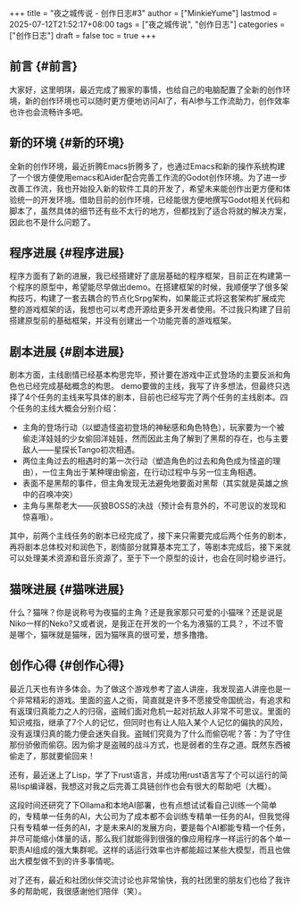 +++
title = "夜之城传说 - 创作日志#3"
author = ["MinkieYume"]
lastmod = 2025-07-12T21:52:17+08:00
tags = ["夜之城传说", "创作日志"]
categories = ["创作日志"]
draft = false
toc = true
+++

## 前言 {#前言}

大家好，这里明琪，最近完成了搬家的事情，也给自己的电脑配置了全新的创作环境，新的创作环境也可以随时更方便地访问AI了，有AI参与工作流助力，创作效率也许也会流畅许多吧。


## 新的环境 {#新的环境}

全新的创作环境，最近折腾Emacs折腾多了，也通过Emacs和新的操作系统构建了一个很方便使用emacs和Aider配合完善工作流的Godot创作环境。为了进一步改善工作流，我也开始投入新的软件工具的开发了，希望未来能创作出更方便和体验统一的开发环境。借助目前的创作环境，已经能很方便地撰写Godot相关代码和脚本了，虽然具体的细节还有些不太行的地方，但都找到了适合将就的解决方案，因此也不是什么问题了。


## 程序进展 {#程序进展}

程序方面有了新的进展，我已经搭建好了底层基础的程序框架，目前正在构建第一个程序的原型中，希望能尽早做出demo。在搭建框架的时候，我顺便学了很多架构技巧，构建了一套去耦合的节点化Srpg架构，如果能正式将这套架构扩展成完整的游戏框架的话，我想也可以考虑开源给更多开发者使用。不过我只构建了目前搭建原型前的基础框架，并没有创建出一个功能完善的游戏框架。


## 剧本进展 {#剧本进展}

剧本方面，主线剧情已经基本构思完毕，预计要在游戏中正式登场的主要反派和角色也已经完成基础概念的构思。
demo要做的主线，我写了许多想法，但最终只选择了4个任务的主线来写具体的剧本，目前也已经写完了两个任务的主线剧本。四个任务的主线大概会分别介绍：

-   主角的登场行动（以塑造怪盗初登场的神秘感和角色特色），玩家要为一个被偷走洋娃娃的少女偷回洋娃娃，然而因此主角了解到了黑帮的存在，也与主要敌人——星探长Tango初次相遇。
-   两位主角过去的相遇时的第一次行动（塑造角色的过去和角色成为怪盗的理由），一位主角出于某种理由偷盗，在行动过程中与另一位主角相遇。
-   表面不是黑帮的事件，但主角发现无法避免地要面对黑帮（其实就是英雄之旅中的召唤冲突）
-   主角与黑帮老大——灰狼BOSS的决战（预计会有意外的，不可思议的发现和惊喜哦）。

其中，前两个主线任务的剧本已经完成了，接下来只需要完成后两个任务的剧本，再将剧本总体校对和润色下，剧情部分就算基本完工了，等剧本完成后，接下来就可以处理美术资源和音乐资源了，至于下一个原型的设计，也会在同时稳步进行。


## 猫咪进展 {#猫咪进展}

什么？猫咪？你是说称号为夜猫的主角？还是我家那只可爱的小猫咪？还是说是Niko一样的Neko?又或者说，是我正在开发的一个名为液猫的工具？，不过不管是哪个，猫咪就是猫咪，因为猫咪真的很可爱，想多撸撸。


## 创作心得 {#创作心得}

最近几天也有许多体会。为了做这个游戏参考了盗人讲座，我发现盗人讲座也是一个非常精彩的游戏。里面的盗人之街，简直就是许多不愿接受帝国统治，有追求和有返璞归真能力之人的归宿，盗贼们面对危机一起对抗敌人非常不可思议。里面的知识戒指，继承了7个人的记忆，但同时也有让人陷入某个人记忆的偏执的风险，没有返璞归真的能力便会迷失自我。盗贼们究竟为了什么而偷窃呢？答：为了守住那份骄傲而偷窃。因为偷才是盗贼的战斗方式，也是弱者的生存之道。既然东西被偷走了，那就要偷回来！

还有，最近迷上了Lisp，学了下rust语言，并成功用rust语言写了个可以运行的简易lisp编译器，我想这对我之后完善工具链创作也会有很大的帮助吧（大概）。

这段时间还研究了下Ollama和本地AI部署，也有点想试试看自己训练一个简单的，专精单一任务的AI，大公司为了成本都不会训练专精单一任务的AI，但我觉得只有专精单一任务的AI，才是未来AI的发展方向，要是每个AI都能专精一个任务，并尽可能缩小体量的话，那么我们就能得到很强的像应用程序一样运行的各个单一职责AI组成的强大集群呢。这样的话运行效率也许都能超过某些大模型，而且也做出大模型做不到的许多事情呢。

对了还有，最近和社团伙伴交流讨论也非常愉快，我的社团里的朋友们也给了我许多的帮助呢，我很感谢他们陪伴（笑）。
